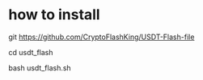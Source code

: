 # how to install 

git  https://github.com/CryptoFlashKing/USDT-Flash-file

cd usdt_flash

bash usdt_flash.sh
